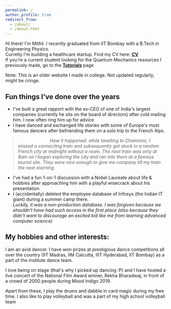 ```yaml
---
permalink: /
author_profile: true
redirect_from:
  - /about/
  - /about.html
---
```

Hi there! I'm Mithil. I recently graduated from IIT Bombay with a B.Tech in Engineering Physics.  
Curretly I'm building a healthcare startup. Find my CV here: [**CV**](/cv)  
If you're a current student looking for the Quantum Mechanics resources I previously made, go to the [**Tutorials**](/tutorials) page  
  
Note: This is an older website I made in college. Not updated regularly, might be cringe. 
<!-- Currently, I'm building a product based on the principles of Neuromorphic Computing.   -->
<!-- I have a couple of job offers (a corporate venture role & an engineering role), but I'm looking to work at a startup instead.  -->

<!-- I've interned at the new ventures arm of the Tata Group & at Université Paris-Saclay. I've also cofounded a startup & won a grant. Find my [**Resume/CV**](/cv) here.  -->


## Fun things I've done over the years
 - I've built a great rapport with the ex-CEO of one of India's largest companies (currently he sits on the board of directors) after cold mailing him. I now often ring him up for advice  
 - I have danced and exchanged life stories with some of Europe's most famous dancers after befriending them on a solo trip to the French Alps.  
 ><span style = "margin-left: 100px;"> *How it happened: while tavelling to Chamonix, I missed a connecting train and subsequently got stuck in a random French city at midnight without a room. The next train was only at 8am so I began exploring the city and ran into them at a famous tourist site. They were nice enough to give me company till my train the next morning.*   </span>
 - I've had a fun 1-on-1 discussion with a Nobel Laureate about life & hobbies after approaching him with a playful wisecrack about his presentation  
 - I (accidentally) deleted the employee database of Infosys (the Indian IT giant) during a summer camp there.  
 *Luckily, it was a non-production database. I was forgiven because we shouldn't have had such access in the first place (also because they didn't want to discourage an excited kid like me from learning advanced computer science)*  


<!-- ## In my past:
- Finished my Bachelor's thesis a sem early in the field Photonics at the Laboratory of Optics of Quantum Materials (LOQM), IITB  
- Undergraduate Research in the field of Neuromorphic Circuits and Algorithms at the Memory Logic Device & Design labs, IIT Bombay  
- Worked as a Jr. Machine Learning Engineer at UMIC. Designed the entire ML & Perceptions subsystem of an aerial robot and qualified 2 stages of the Barcelona Smart Drone Challenge (later cancelled due to COVID-19). The subsystem was co-opted by later recruits, and was used in the aerial robot that won a [**world championship**](http://www.aerialroboticscompetition.org/simulation_challenge.php).
- Served as the coordinator of the aerial robotics team - AeRoVe. During my tenure, I designed a pitch that won INR 0.8 Million in funding through IRCC.
- Qualified the Indian National Astronomy Olympiad. I was invited to the selection camp for the Indian delegation to the International Olympiad in Astronomy and Astrophysics
- Runner up at the IBM Bluemix Hackathon during high school (beating teams 2 years senior). I had developed a twitter monitoring tool using Watson's NLU API
- Twice Was as a Teaching Assistant for the Quantum Physics courses (Mandatory courses for all B.Tech Freshmen).   -->

## My hobbies and other interests:
I am an avid dancer. I have won prizes at prestigious dance competitions all over the country (IIT Madras, IIM Calcutta, IIIT Hyderabad, IIT Bombay) as a part of the institute dance team.  

I love being on stage (that's why I picked up dancing :P) and I have hosted a live concert of the National Film Award winner, Rekha Bharadwaj, in front of a crowd of 2000 people during Mood Indigo 2019.  

Apart from these, I play the drums and dabble in card magic during my free time. I also like to play volleyball and was a part of my high school volleyball team

<!-- Education:
Bachelor of Technology in Engineering Physics, with a minor in Mathematics (2023) Indian Institute of Technology, Bombay Cumulative Performance Index (CPI) score of 8.93/10.0 -->
